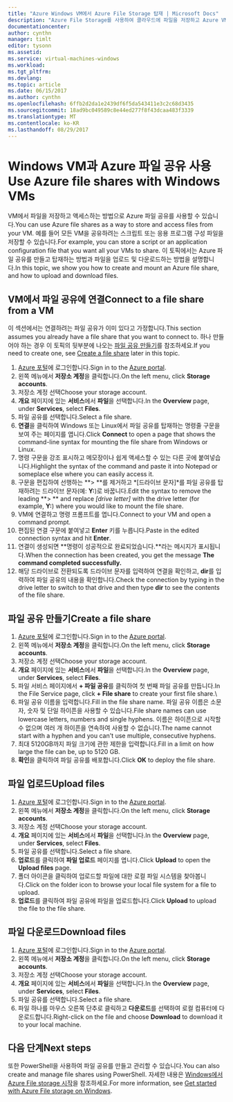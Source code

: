 ```yaml
---
title: "Azure Windows VM에서 Azure File Storage 탑재 | Microsoft Docs"
description: "Azure File Storage를 사용하여 클라우드에 파일을 저장하고 Azure VM(Virtual Machine)에서 클라우드 파일 공유를 탑재합니다."
documentationcenter: 
author: cynthn
manager: timlt
editor: tysonn
ms.assetid: 
ms.service: virtual-machines-windows
ms.workload: 
ms.tgt_pltfrm: 
ms.devlang: 
ms.topic: article
ms.date: 06/15/2017
ms.author: cynthn
ms.openlocfilehash: 6ffb2d2da1e2439df6f5da543411e3c2c68d3435
ms.sourcegitcommit: 18ad9bc049589c8e44ed277f8f43dcaa483f3339
ms.translationtype: MT
ms.contentlocale: ko-KR
ms.lasthandoff: 08/29/2017
---
```

# <a name="use-azure-file-shares-with-windows-vms"></a><span data-ttu-id="1932d-103">Windows VM과 Azure 파일 공유 사용</span><span class="sxs-lookup"><span data-stu-id="1932d-103">Use Azure file shares with Windows VMs</span></span> 

<span data-ttu-id="1932d-104">VM에서 파일을 저장하고 액세스하는 방법으로 Azure 파일 공유를 사용할 수 있습니다.</span><span class="sxs-lookup"><span data-stu-id="1932d-104">You can use Azure file shares as a way to store and access files from your VM.</span></span> <span data-ttu-id="1932d-105">예를 들어 모든 VM을 공유하려는 스크립트 또는 응용 프로그램 구성 파일을 저장할 수 있습니다.</span><span class="sxs-lookup"><span data-stu-id="1932d-105">For example, you can store a script or an application configuration file that you want all your VMs to share.</span></span> <span data-ttu-id="1932d-106">이 토픽에서는 Azure 파일 공유를 만들고 탑재하는 방법과 파일을 업로드 및 다운로드하는 방법을 설명합니다.</span><span class="sxs-lookup"><span data-stu-id="1932d-106">In this topic, we show you how to create and mount an Azure file share, and how to upload and download files.</span></span>

## <a name="connect-to-a-file-share-from-a-vm"></a><span data-ttu-id="1932d-107">VM에서 파일 공유에 연결</span><span class="sxs-lookup"><span data-stu-id="1932d-107">Connect to a file share from a VM</span></span>

<span data-ttu-id="1932d-108">이 섹션에서는 연결하려는 파일 공유가 이미 있다고 가정합니다.</span><span class="sxs-lookup"><span data-stu-id="1932d-108">This section assumes you already have a file share that you want to connect to.</span></span> <span data-ttu-id="1932d-109">하나 만들어야 하는 경우 이 토픽의 뒷부분에 나오는 [파일 공유 만들기](#create-a-file-share)를 참조하세요.</span><span class="sxs-lookup"><span data-stu-id="1932d-109">If you need to create one, see [Create a file share](#create-a-file-share) later in this topic.</span></span>

1. <span data-ttu-id="1932d-110">[Azure 포털](https://portal.azure.com)에 로그인합니다.</span><span class="sxs-lookup"><span data-stu-id="1932d-110">Sign in to the [Azure portal](https://portal.azure.com).</span></span>
2. <span data-ttu-id="1932d-111">왼쪽 메뉴에서 **저장소 계정**을 클릭합니다.</span><span class="sxs-lookup"><span data-stu-id="1932d-111">On the left menu, click **Storage accounts**.</span></span>
3. <span data-ttu-id="1932d-112">저장소 계정 선택</span><span class="sxs-lookup"><span data-stu-id="1932d-112">Choose your storage account.</span></span>
4. <span data-ttu-id="1932d-113">**개요** 페이지에 있는 **서비스**에서 **파일**을 선택합니다.</span><span class="sxs-lookup"><span data-stu-id="1932d-113">In the **Overview** page, under **Services**, select **Files**.</span></span>
5. <span data-ttu-id="1932d-114">파일 공유를 선택합니다.</span><span class="sxs-lookup"><span data-stu-id="1932d-114">Select a file share.</span></span>
6. <span data-ttu-id="1932d-115">**연결**을 클릭하여 Windows 또는 Linux에서 파일 공유를 탑재하는 명령줄 구문을 보여 주는 페이지를 엽니다.</span><span class="sxs-lookup"><span data-stu-id="1932d-115">Click **Connect** to open a page that shows the command-line syntax for mounting the file share from Windows or Linux.</span></span>
7. <span data-ttu-id="1932d-116">명령 구문을 강조 표시하고 메모장이나 쉽게 액세스할 수 있는 다른 곳에 붙여넣습니다.</span><span class="sxs-lookup"><span data-stu-id="1932d-116">Highlight the syntax of the command and paste it into Notepad or someplace else where you can easily access it.</span></span> 
8. <span data-ttu-id="1932d-117">구문을 편집하여 선행하는 **> **를 제거하고 *[드라이브 문자]*를 파일 공유를 탑재하려는 드라이브 문자(예: **Y:**)로 바꿉니다.</span><span class="sxs-lookup"><span data-stu-id="1932d-117">Edit the syntax to remove the leading **> ** and replace *[drive letter]* with the drive letter (for example, **Y:**) where you would like to mount the file share.</span></span>
8. <span data-ttu-id="1932d-118">VM에 연결하고 명령 프롬프트를 엽니다.</span><span class="sxs-lookup"><span data-stu-id="1932d-118">Connect to your VM and open a command prompt.</span></span>
9. <span data-ttu-id="1932d-119">편집된 연결 구문에 붙여넣고 **Enter** 키를 누릅니다.</span><span class="sxs-lookup"><span data-stu-id="1932d-119">Paste in the edited connection syntax and hit **Enter**.</span></span>
10. <span data-ttu-id="1932d-120">연결이 생성되면 **명령이 성공적으로 완료되었습니다.**라는 메시지가 표시됩니다.</span><span class="sxs-lookup"><span data-stu-id="1932d-120">When the connection has been created, you get the message **The command completed successfully.**</span></span>
11. <span data-ttu-id="1932d-121">해당 드라이브로 전환되도록 드라이브 문자를 입력하여 연결을 확인하고, **dir**를 입력하여 파일 공유의 내용을 확인합니다.</span><span class="sxs-lookup"><span data-stu-id="1932d-121">Check the connection by typing in the drive letter to switch to that drive and then type **dir** to see the contents of the file share.</span></span>



## <a name="create-a-file-share"></a><span data-ttu-id="1932d-122">파일 공유 만들기</span><span class="sxs-lookup"><span data-stu-id="1932d-122">Create a file share</span></span> 
1. <span data-ttu-id="1932d-123">[Azure 포털](https://portal.azure.com)에 로그인합니다.</span><span class="sxs-lookup"><span data-stu-id="1932d-123">Sign in to the [Azure portal](https://portal.azure.com).</span></span>
2. <span data-ttu-id="1932d-124">왼쪽 메뉴에서 **저장소 계정**을 클릭합니다.</span><span class="sxs-lookup"><span data-stu-id="1932d-124">On the left menu, click **Storage accounts**.</span></span>
3. <span data-ttu-id="1932d-125">저장소 계정 선택</span><span class="sxs-lookup"><span data-stu-id="1932d-125">Choose your storage account.</span></span>
4. <span data-ttu-id="1932d-126">**개요** 페이지에 있는 **서비스**에서 **파일**을 선택합니다.</span><span class="sxs-lookup"><span data-stu-id="1932d-126">In the **Overview** page, under **Services**, select **Files**.</span></span>
5. <span data-ttu-id="1932d-127">파일 서비스 페이지에서 **+ 파일 공유**를 클릭하여 첫 번째 파일 공유를 만듭니다.</span><span class="sxs-lookup"><span data-stu-id="1932d-127">In the File Service page, click **+ File share** to create your first file share.\\</span></span>
6. <span data-ttu-id="1932d-128">파일 공유 이름을 입력합니다.</span><span class="sxs-lookup"><span data-stu-id="1932d-128">Fill in the file share name.</span></span> <span data-ttu-id="1932d-129">파일 공유 이름은 소문자, 숫자 및 단일 하이픈을 사용할 수 있습니다.</span><span class="sxs-lookup"><span data-stu-id="1932d-129">File share names can use lowercase letters, numbers and single hyphens.</span></span> <span data-ttu-id="1932d-130">이름은 하이픈으로 시작할 수 없으며 여러 개 하이픈을 연속하여 사용할 수 없습니다.</span><span class="sxs-lookup"><span data-stu-id="1932d-130">The name cannot start with a hyphen and you can't use multiple, consecutive hyphens.</span></span> 
7. <span data-ttu-id="1932d-131">최대 5120GB까지 파일 크기에 관한 제한을 입력합니다.</span><span class="sxs-lookup"><span data-stu-id="1932d-131">Fill in a limit on how large the file can be, up to 5120 GB.</span></span>
8. <span data-ttu-id="1932d-132">**확인**을 클릭하여 파일 공유를 배포합니다.</span><span class="sxs-lookup"><span data-stu-id="1932d-132">Click **OK** to deploy the file share.</span></span>
   
## <a name="upload-files"></a><span data-ttu-id="1932d-133">파일 업로드</span><span class="sxs-lookup"><span data-stu-id="1932d-133">Upload files</span></span>
1. <span data-ttu-id="1932d-134">[Azure 포털](https://portal.azure.com)에 로그인합니다.</span><span class="sxs-lookup"><span data-stu-id="1932d-134">Sign in to the [Azure portal](https://portal.azure.com).</span></span>
2. <span data-ttu-id="1932d-135">왼쪽 메뉴에서 **저장소 계정**을 클릭합니다.</span><span class="sxs-lookup"><span data-stu-id="1932d-135">On the left menu, click **Storage accounts**.</span></span>
3. <span data-ttu-id="1932d-136">저장소 계정 선택</span><span class="sxs-lookup"><span data-stu-id="1932d-136">Choose your storage account.</span></span>
4. <span data-ttu-id="1932d-137">**개요** 페이지에 있는 **서비스**에서 **파일**을 선택합니다.</span><span class="sxs-lookup"><span data-stu-id="1932d-137">In the **Overview** page, under **Services**, select **Files**.</span></span>
5. <span data-ttu-id="1932d-138">파일 공유를 선택합니다.</span><span class="sxs-lookup"><span data-stu-id="1932d-138">Select a file share.</span></span>
6. <span data-ttu-id="1932d-139">**업로드**를 클릭하여 **파일 업로드** 페이지를 엽니다.</span><span class="sxs-lookup"><span data-stu-id="1932d-139">Click **Upload** to open the **Upload files** page.</span></span>
7. <span data-ttu-id="1932d-140">폴더 아이콘을 클릭하여 업로드할 파일에 대한 로컬 파일 시스템을 찾아봅니다.</span><span class="sxs-lookup"><span data-stu-id="1932d-140">Click on the folder icon to browse your local file system for a file to upload.</span></span>   
8. <span data-ttu-id="1932d-141">**업로드**를 클릭하여 파일 공유에 파일을 업로드합니다.</span><span class="sxs-lookup"><span data-stu-id="1932d-141">Click **Upload** to upload the file to the file share.</span></span>

## <a name="download-files"></a><span data-ttu-id="1932d-142">파일 다운로드</span><span class="sxs-lookup"><span data-stu-id="1932d-142">Download files</span></span>
1. <span data-ttu-id="1932d-143">[Azure 포털](https://portal.azure.com)에 로그인합니다.</span><span class="sxs-lookup"><span data-stu-id="1932d-143">Sign in to the [Azure portal](https://portal.azure.com).</span></span>
2. <span data-ttu-id="1932d-144">왼쪽 메뉴에서 **저장소 계정**을 클릭합니다.</span><span class="sxs-lookup"><span data-stu-id="1932d-144">On the left menu, click **Storage accounts**.</span></span>
3. <span data-ttu-id="1932d-145">저장소 계정 선택</span><span class="sxs-lookup"><span data-stu-id="1932d-145">Choose your storage account.</span></span>
4. <span data-ttu-id="1932d-146">**개요** 페이지에 있는 **서비스**에서 **파일**을 선택합니다.</span><span class="sxs-lookup"><span data-stu-id="1932d-146">In the **Overview** page, under **Services**, select **Files**.</span></span>
5. <span data-ttu-id="1932d-147">파일 공유를 선택합니다.</span><span class="sxs-lookup"><span data-stu-id="1932d-147">Select a file share.</span></span>
6. <span data-ttu-id="1932d-148">파일 하나를 마우스 오른쪽 단추로 클릭하고 **다운로드**를 선택하여 로컬 컴퓨터에 다운로드합니다.</span><span class="sxs-lookup"><span data-stu-id="1932d-148">Right-click on the file and choose **Download** to download it to your local machine.</span></span>
   

## <a name="next-steps"></a><span data-ttu-id="1932d-149">다음 단계</span><span class="sxs-lookup"><span data-stu-id="1932d-149">Next steps</span></span>

<span data-ttu-id="1932d-150">또한 PowerShell을 사용하여 파일 공유를 만들고 관리할 수 있습니다.</span><span class="sxs-lookup"><span data-stu-id="1932d-150">You can also create and manage file shares using PowerShell.</span></span> <span data-ttu-id="1932d-151">자세한 내용은 [Windows에서 Azure File storage 시작](../../storage/files/storage-dotnet-how-to-use-files.md)을 참조하세요.</span><span class="sxs-lookup"><span data-stu-id="1932d-151">For more information, see [Get started with Azure File storage on Windows](../../storage/files/storage-dotnet-how-to-use-files.md).</span></span>
